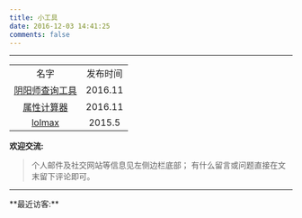 ```yaml
---
title: 小工具
date: 2016-12-03 14:41:25
comments: false
---
```

<style type="text/css">
	strong a {
		color: #747474;
	}
	.player {
		text-align: center;
		margin: .5em auto 0;
		width: 100%;
		max-width: 22em;
	}
	.player br {
		display: none;
	}
	.sign {
		text-align: right;
		font-style: italic;
	}
	#ds-recent-visitors {
		margin: 0;
		padding: 0;
	}
	#ds-recent-visitors div img {
		display: inline-block !important;
		width: 56px ;
		height: 56px ;
		border-radius: 50%;
		border: 1px solid #ddd;
		padding: 2px;
	}
	.article-entry img:first-child {
		display: block;
	}
	.article-entry span {
		font-family: Arial;
	}
	#ds-hot-posts {
		display: none;
	}
	table,tr,td{
	    text-align:center;
	}
</style>

---

<table>
      <tr>
          <td>名字</td>
          <td>发布时间</td>
      </tr>
      <tr>
          <td><a href="//xiaomo.info/yys" target="_blank">阴阳师查询工具</a></td>
          <td>2016.11</td>
      </tr>
      <tr>
          <td><a href="//xiaomo.info/calculator" target="_blank">属性计算器</a></td>
          <td>2016.11</td>
      </tr>
      <tr>
          <td><a href="//xiaomo.info/lolmax" target="_blank">lolmax</a></td>
          <td>2015.5</td>
      </tr>
</table>






**欢迎交流:**
> 个人邮件及社交网站等信息见左侧边栏底部；
> 有什么留言或问题直接在文末留下评论即可。

<hr>
**最近访客:**
<ul class="ds-recent-visitors" data-num-items="46" data-avatar-size="40"></ul>
